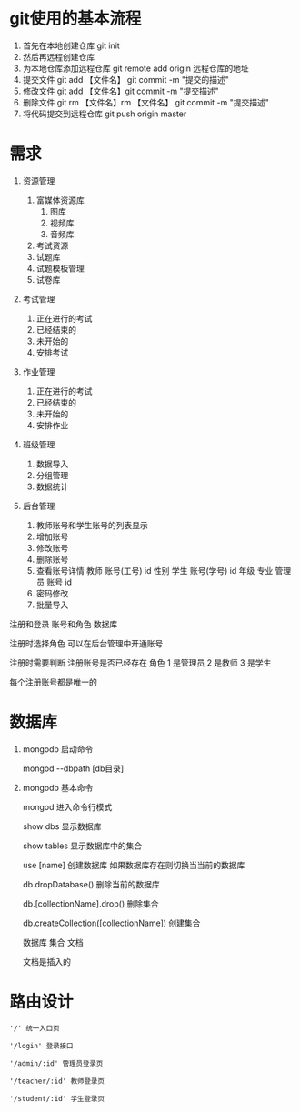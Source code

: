 # git使用的基本流程
   1. 首先在本地创建仓库 git init
   2. 然后再远程创建仓库
   3. 为本地仓库添加远程仓库 git remote add origin 远程仓库的地址
   4. 提交文件 git add 【文件名】 git commit -m "提交的描述"
   5. 修改文件 git add 【文件名】git commit -m "提交描述"
   6. 删除文件 git rm 【文件名】rm 【文件名】 git commit -m "提交描述"
   7. 将代码提交到远程仓库 git push origin master

# 需求
1. 资源管理
	1. 富媒体资源库
		1. 图库
		2. 视频库
		3. 音频库
	2. 考试资源
	3. 试题库
	4. 试题模板管理
	5. 试卷库
2. 考试管理
   1. 正在进行的考试
   2. 已经结束的
   3. 未开始的
   4. 安排考试
3. 作业管理
   1. 正在进行的考试
   2. 已经结束的
   3. 未开始的
   4. 安排作业
4. 班级管理
   1. 数据导入
   2. 分组管理
   3. 数据统计

5. 后台管理
	1. 教师账号和学生账号的列表显示
	2. 增加账号
	3. 修改账号
	4. 删除账号
	5. 查看账号详情
		教师
			账号(工号)
			id
			性别
		学生
			账号(学号)
			id
			年级
			专业
		管理员
			账号
			id
	6. 密码修改
	7. 批量导入


注册和登录    账号和角色
数据库

注册时选择角色
可以在后台管理中开通账号

注册时需要判断 注册账号是否已经存在
角色 1 是管理员 2 是教师 3 是学生

每个注册账号都是唯一的
# 数据库
1. mongodb 启动命令

	mongod --dbpath [db目录]
2. mongodb 基本命令

	mongod 进入命令行模式

	show dbs 显示数据库

	show tables 显示数据库中的集合

	use [name] 创建数据库 如果数据库存在则切换当当前的数据库

	db.dropDatabase() 删除当前的数据库

	db.[collectionName].drop() 删除集合

	db.createCollection([collectionName]) 创建集合

	数据库 集合 文档

	文档是插入的
# 路由设计

	'/' 统一入口页

	'/login' 登录接口

	'/admin/:id' 管理员登录页

	'/teacher/:id' 教师登录页

	'/student/:id' 学生登录页